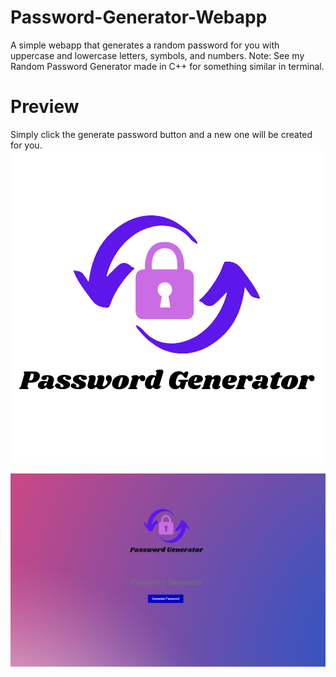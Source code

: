 # Password-Generator-Webapp
A simple webapp that generates a random password for you with uppercase and lowercase letters, symbols, and numbers.
Note: See my Random Password Generator made in C++ for something similar in terminal.

# Preview
Simply click the generate password button and a new one will be created for you.
![Logo](/images/Logo.png)

![Website Pic](/images/Password_Gen_Website.JPG)
